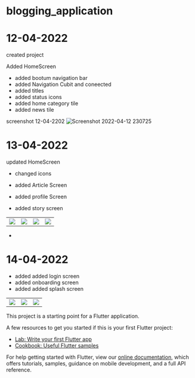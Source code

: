 # blogging_application

# 12-04-2022 

 created project 

 Added HomeScreen 
  - added bootum navigation bar
  - added Navigation Cubit and coneected
  - added titles 
  - added status icons
  - added home category tile
  - added news tile

screenshot 12-04-2202
![Screenshot 2022-04-12 230725](https://user-images.githubusercontent.com/93277108/163021865-28ed79f2-6924-476e-a486-a6085df53b1f.png)


# 13-04-2022 


 updated HomeScreen 
  - changed icons
  
 - added Article Screen
 - added profile Screen
 - added story screen

<table>
 <td>
   <img src="https://user-images.githubusercontent.com/93277108/163192968-7d195850-d413-481a-bf7e-a6b8a8af0312.png">
  </td>
 <td>
   <img src="https://user-images.githubusercontent.com/93277108/163193974-24ccbd72-aaa4-49c2-8ea3-775811f0fd3b.png">
  </td>
 <td>
   <img src="https://user-images.githubusercontent.com/93277108/163194148-1cceac0b-1781-41ed-aa95-1224713b5699.png">
  </td>
 <td>
   <img src="https://user-images.githubusercontent.com/93277108/163194313-88c02083-dc38-4dec-ba66-444a6bf8351f.png">
  </td>
</table>

-
# 14-04-2022 

 - added added login screen
 - added onboarding screen
 - added added splash screen


<table>
 <td>
   <img src="https://user-images.githubusercontent.com/93277108/163430376-721bdfaa-fa1d-4e3f-a8ff-bed1d6ede895.png">
  </td>
 <td>
   <img src="https://user-images.githubusercontent.com/93277108/163430660-0a27993b-77f8-404c-b9a6-de2ecca76847.png">
  </td>
 <td>
   <img src="https://user-images.githubusercontent.com/93277108/163430777-a6e9cde0-6855-473c-860d-8817ae026d04.png">
 </td>
</table>

This project is a starting point for a Flutter application.

A few resources to get you started if this is your first Flutter project:

- [Lab: Write your first Flutter app](https://flutter.dev/docs/get-started/codelab)
- [Cookbook: Useful Flutter samples](https://flutter.dev/docs/cookbook)

For help getting started with Flutter, view our
[online documentation](https://flutter.dev/docs), which offers tutorials,
samples, guidance on mobile development, and a full API reference.
